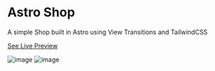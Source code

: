 # Astro Shop

A simple Shop built in Astro using View Transitions and TailwindCSS

[See Live Preview](https://astro-shop-fawn.vercel.app/)

![image](https://github.com/igorm84/astro-shop/assets/16727448/7839dd55-f548-4d5e-90f4-40c1d6688d10)
![image](https://github.com/igorm84/astro-shop/assets/16727448/9f3929aa-719d-442e-b755-d9a03a18affe)


